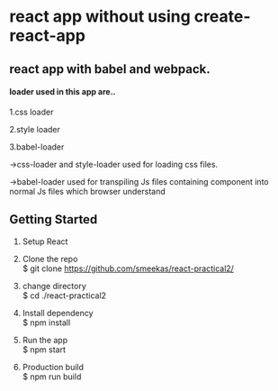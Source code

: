 # react app without using create-react-app

## react app with babel and webpack.
#### loader used in this app are..
 1.css loader

 2.style loader

 3.babel-loader

->css-loader and style-loader used for loading css files.

->babel-loader used for  transpiling Js files containing component into normal Js files which browser    understand


## Getting Started
1. Setup React

2. Clone the repo</br>
 $ git clone https://github.com/smeekas/react-practical2/

3. change directory</br>
 $ cd ./react-practical2

4. Install dependency</br>
 $ npm install

5. Run the app</br>
 $ npm start

6. Production build</br>
 $ npm run build

